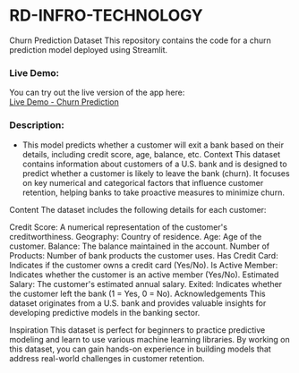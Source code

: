 # RD-INFRO-TECHNOLOGY
Churn Prediction Dataset
This repository contains the code for a churn prediction model deployed using Streamlit.

### Live Demo:
You can try out the live version of the app here:  
[Live Demo - Churn Prediction](https://rd-infro-technology-bva8naccd8tztcjfajkx2p.streamlit.app/)

### Description:
- This model predicts whether a customer will exit a bank based on their details, including credit score, age, balance, etc.
Context
This dataset contains information about customers of a U.S. bank and is designed to predict whether a customer is likely to leave the bank (churn). It focuses on key numerical and categorical factors that influence customer retention, helping banks to take proactive measures to minimize churn.

Content
The dataset includes the following details for each customer:

Credit Score: A numerical representation of the customer's creditworthiness.
Geography: Country of residence.
Age: Age of the customer.
Balance: The balance maintained in the account.
Number of Products: Number of bank products the customer uses.
Has Credit Card: Indicates if the customer owns a credit card (Yes/No).
Is Active Member: Indicates whether the customer is an active member (Yes/No).
Estimated Salary: The customer's estimated annual salary.
Exited: Indicates whether the customer left the bank (1 = Yes, 0 = No).
Acknowledgements
This dataset originates from a U.S. bank and provides valuable insights for developing predictive models in the banking sector.

Inspiration
This dataset is perfect for beginners to practice predictive modeling and learn to use various machine learning libraries. By working on this dataset, you can gain hands-on experience in building models that address real-world challenges in customer retention.
